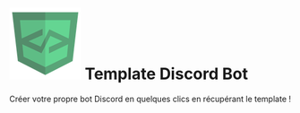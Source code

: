 # ![](ressources/devicon.png) Template Discord Bot
Créer votre propre bot Discord en quelques clics en récupérant le template !
